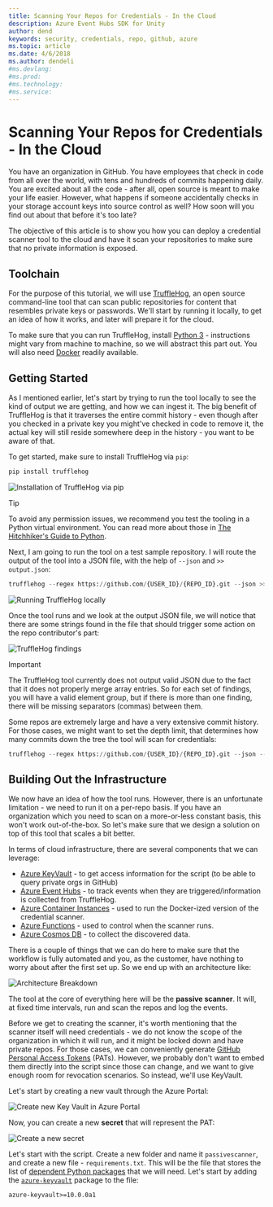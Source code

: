 ```yaml
---
title: Scanning Your Repos for Credentials - In the Cloud
description: Azure Event Hubs SDK for Unity
author: dend
keywords: security, credentials, repo, github, azure
ms.topic: article
ms.date: 4/6/2018
ms.author: dendeli
#ms.devlang: 
#ms.prod:
#ms.technology:
#ms.service:
---
```


# Scanning Your Repos for Credentials - In the Cloud

You have an organization in GitHub. You have employees that check in code from all over the world, with tens and hundreds of commits happening daily. You are excited about all the code - after all, open source is meant to make your life easier. However, what happens if someone accidentally checks in your storage account keys into source control as well? How soon will you find out about that before it's too late?

The objective of this article is to show you how you can deploy a credential scanner tool to the cloud and have it scan your repositories to make sure that no private information is exposed.

## Toolchain

For the purpose of this tutorial, we will use [TruffleHog][0], an open source command-line tool that can scan public repositories for content that resembles private keys or passwords. We'll start by running it locally, to get an idea of how it works, and later will prepare it for the cloud.

To make sure that you can run TruffleHog, install [Python 3][1] - instructions might vary from machine to machine, so we will abstract this part out. You will also need [Docker][2] readily available.

## Getting Started

As I mentioned earlier, let's start by trying to run the tool locally to see the kind of output we are getting, and how we can ingest it. The big benefit of TruffleHog is that it traverses the entire commit history - even though after you checked in a private key you might've checked in code to remove it, the actual key will still reside somewhere deep in the history - you want to be aware of that.

To get started, make sure to install TruffleHog via `pip`:

```python
pip install trufflehog
```

![Installation of TruffleHog via pip][i0]

>[!TIP]
>To avoid any permission issues, we recommend you test the tooling in a Python virtual environment. You can read more about those in [The Hitchhiker's Guide to Python][3].

Next, I am going to run the tool on a test sample repository. I will route the output of the tool into a JSON file, with the help of `--json` and `>> output.json`:

```python
trufflehog --regex https://github.com/{USER_ID}/{REPO_ID}.git --json >> output.json
```

![Running TruffleHog locally][i1]

Once the tool runs and we look at the output JSON file, we will notice that there are some strings found in the file that should trigger some action on the repo contributor's part:

![TruffleHog findings][i2]

>[!IMPORTANT]
>The TruffleHog tool currently does not output valid JSON due to the fact that it does not properly merge array entries. So for each set of findings, you will have a valid element group, but if there is more than one finding, there will be missing separators (commas) between them.

Some repos are extremely large and have a very extensive commit history. For those cases, we might want to set the depth limit, that determines how many commits down the tree the tool will scan for credentials:

```python
trufflehog --regex https://github.com/{USER_ID}/{REPO_ID}.git --json --max-depth 7 >> output.json
```

## Building Out the Infrastructure

We now have an idea of how the tool runs. However, there is an unfortunate limitation - we need to run it on a per-repo basis. If you have an organization which you need to scan on a more-or-less constant basis, this won't work out-of-the-box. So let's make sure that we design a solution on top of this tool that scales a bit better.

In terms of cloud infrastructure, there are several components that we can leverage:

* [Azure KeyVault][4] - to get access information for the script (to be able to query private orgs in GitHub)
* [Azure Event Hubs][5] - to track events when they are triggered/information is collected from TruffleHog.
* [Azure Container Instances][7] - used to run the Docker-ized version of the credential scanner.
* [Azure Functions][8] - used to control when the scanner runs.
* [Azure Cosmos DB][6] - to collect the discovered data.

There is a couple of things that we can do here to make sure that the workflow is fully automated and you, as the customer, have nothing to worry about after the first set up. So we end up with an architecture like:

![Architecture Breakdown][i3]

The tool at the core of everything here will be the **passive scanner**. It will, at fixed time intervals, run and scan the repos and log the events.

Before we get to creating the scanner, it's worth mentioning that the scanner itself will need credentials - we do not know the scope of the organization in which it will run, and it might be locked down and have private repos. For those cases, we can conveniently generate [GitHub Personal Access Tokens][9] (PATs). However, we probably don't want to embed them directly into the script since those can change, and we want to give enough room for revocation scenarios. So instead, we'll use KeyVault.

Let's start by creating a new vault through the Azure Portal:

![Create new Key Vault in Azure Portal][i4]

Now, you can create a new **secret** that will represent the PAT:

![Create a new secret][i5]

Let's start with the script. Create a new folder and name it `passivescanner`, and create a new file - `requirements.txt`. This will be the file that stores the list of [dependent Python packages][11] that we will need. Let's start by adding the [`azure-keyvault`][10] package to the file:

```text
azure-keyvault>=10.0.0a1
```

[0]: https://github.com/dxa4481/truffleHog
[1]: https://www.python.org/downloads/
[2]: https://docs.docker.com/install/
[3]: http://docs.python-guide.org/en/latest/dev/virtualenvs/
[4]: https://docs.microsoft.com/azure/key-vault/
[5]: https://docs.microsoft.com/azure/event-hubs/
[6]: https://docs.microsoft.com/azure/cosmos-db/
[7]: https://docs.microsoft.com/azure/container-instances/
[8]: https://docs.microsoft.com/azure/azure-functions
[9]: https://help.github.com/articles/creating-a-personal-access-token-for-the-command-line/
[10]: https://pypi.python.org/pypi/azure-keyvault/1.0.0a1
[11]: https://pip.readthedocs.io/en/1.1/requirements.html

[i0]: media/trufflehog/install.gif
[i1]: media/trufflehog/test-tool.gif
[i2]: media/trufflehog/findings.png
[i3]: media/trufflehog/arch.png
[i4]: media/trufflehog/create-vault.gif
[i5]: media/trufflehog/create-secret.gif